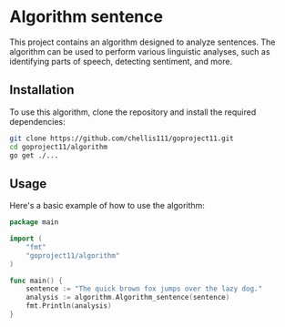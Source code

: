 # Algorithm sentence

This project contains an algorithm designed to analyze sentences. The algorithm can be used to perform various linguistic analyses, such as identifying parts of speech, detecting sentiment, and more.

## Installation

To use this algorithm, clone the repository and install the required dependencies:

```sh
git clone https://github.com/chellis111/goproject11.git
cd goproject11/algorithm
go get ./...
```

## Usage

Here's a basic example of how to use the algorithm:

```go
package main

import (
    "fmt"
    "goproject11/algorithm"
)

func main() {
    sentence := "The quick brown fox jumps over the lazy dog."
    analysis := algorithm.Algorithm_sentence(sentence)
    fmt.Println(analysis)
}
```
